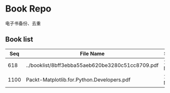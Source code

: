 Book Repo
=========

电子书备份、去重

Book list
---------

| Seq | File Name | Size | MD5 |
| --- | --------- | ---- | --- |
| 618 | ../booklist/8bff3ebba55aeb620be3280c51cc8709.pdf | 10.4 MB | 8bff3ebba55aeb620be3280c51cc8709 | 
| 1100 | Packt-Matplotlib.for.Python.Developers.pdf | 10.4 MB | 8bff3ebba55aeb620be3280c51cc8709 | 
